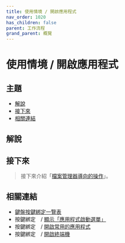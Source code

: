 ```yaml
---
title: 使用情境 / 開啟應用程式
nav_order: 1020
has_children: false
parent: 工作流程
grand_parent: 概覽
---
```



# 使用情境 / 開啟應用程式




## 主題

* [解說](#解說)
* [接下來](#接下來)
* [相關連結](#相關連結)




## 解說




## 接下來

> 接下來介紹「[檔案管理器導向的操作](https://samwhelp.github.io/note-about-lingmo/read/guide/workflow/file-manager-oriented.html)」。




## 相關連結

* [鍵盤按鍵綁定一覽表](https://samwhelp.github.io/note-about-lingmo/read/cheatsheet/keybind.html#開啟應用程式)
* 按鍵綁定　/ [顯示「應用程式啟動選單」](https://samwhelp.github.io/note-about-lingmo/read/config/keybind/system-menu.html#顯示應用程式啟動選單)
* 按鍵綁定　/ [開啟常用的應用程式](https://samwhelp.github.io/note-about-lingmo/read/config/keybind/application-launch-favorite.html)
* 按鍵綁定　/ [開啟終端機](https://samwhelp.github.io/note-about-lingmo/read/config/keybind/application-launch-terminal.html)

